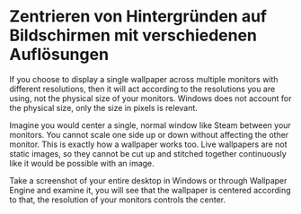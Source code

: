 # Zentrieren von Hintergründen auf Bildschirmen mit verschiedenen Auflösungen

If you choose to display a single wallpaper across multiple monitors with different resolutions, then it will act according to the resolutions you are using, not the physical size of your monitors. Windows does not account for the physical size, only the size in pixels is relevant.

Imagine you would center a single, normal window like Steam between your monitors. You cannot scale one side up or down without affecting the other monitor. This is exactly how a wallpaper works too. Live wallpapers are not static images, so they cannot be cut up and stitched together continuously like it would be possible with an image.

Take a screenshot of your entire desktop in Windows or through Wallpaper Engine and examine it, you will see that the wallpaper is centered according to that, the resolution of your monitors controls the center. 